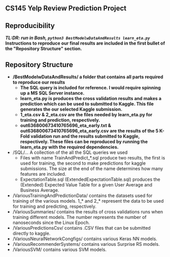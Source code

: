## CS145 Yelp Review Prediction Project

## Reproducibility
**_TL:DR: run in Bash, `python3 BestModelwDataAndResults learn_eta.py`_**
**Instructions to reproduce our final results are included in the first bullet of the "Repository Structure" section.**


## Repository Structure
- **/BestModelwDataAndResults/ a folder that contains all parts required to reproduce our results**
  - **The SQL query is included for reference. I would require spinning up a MS SQL Server instance.**
  - **learn_eta.py is produces the cross validation results and makes a prediction which can be used to submitted to Kaggle. This file generates the our selected Kaggle submission.**
  - **1_eta.csv & 2_eta.csv are the files needed by learn_eta.py for training and prediction, respectively.**
  - **out636800673410765696_eta_early.txt & out636800673410765696_eta_early.csv are the results of the 5 K-Fold validation run and the results submitted to Kaggle, respectively. These files can be reproduced by running the learn_eta.py with the required dependencies.**
- /SQL/... A collection of the all the SQL queries we used
  - Files with name TrainAndPredict_*.sql produce two results, the first is used for training, the second to make predictions for kaggle submissions. The size at the end of the name determines how many features are included.
  - ExpectationTable.sql (ExtendedExpectationTable.sql) produces the (Extended) Expected Value Table for a given User Average and Business Average.
- /VariousTrainingAndPredictionData/ contains the datasets used for training of the various models. 1_* and 2_* represent the data to be used for training and predicting, respectively.
- /VariousSummaries/ contains the results of cross validations runs when training different models. The number represents the number of nanoseconds since the Linux Epoch.
- /VariousPredictionsCsv/ contains .CSV files that can be submitted directly to kaggle.
- /VariousNeuralNetworkCongfigs/ contains various Keras NN models.
- /VariousRecommenderSystems/ contains various Surprise RS models.
- /VariousSVM/ contains various SVM models.

